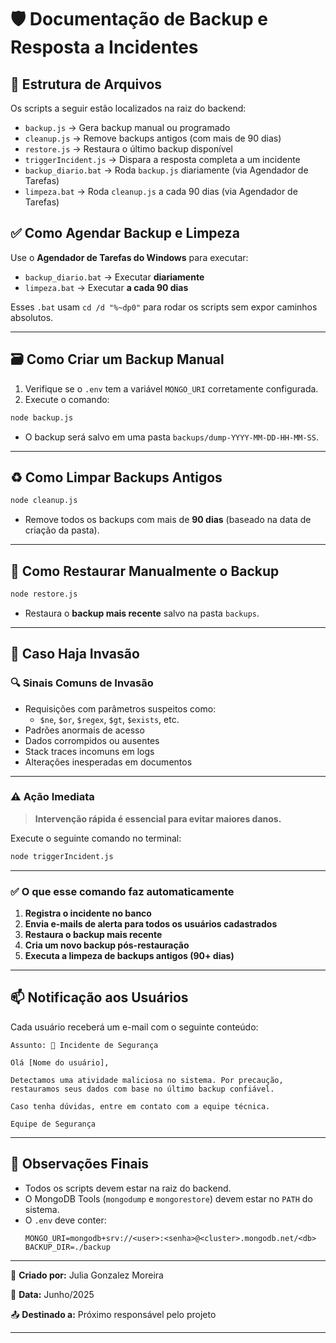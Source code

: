 
# 🛡️ Documentação de Backup e Resposta a Incidentes

## 📁 Estrutura de Arquivos

Os scripts a seguir estão localizados na raiz do backend:

- `backup.js` → Gera backup manual ou programado
- `cleanup.js` → Remove backups antigos (com mais de 90 dias)
- `restore.js` → Restaura o último backup disponível
- `triggerIncident.js` → Dispara a resposta completa a um incidente
- `backup_diario.bat` → Roda `backup.js` diariamente (via Agendador de Tarefas)
- `limpeza.bat` → Roda `cleanup.js` a cada 90 dias (via Agendador de Tarefas)

## ✅ Como Agendar Backup e Limpeza

Use o **Agendador de Tarefas do Windows** para executar:

- `backup_diario.bat` → Executar **diariamente**
- `limpeza.bat` → Executar **a cada 90 dias**

Esses `.bat` usam `cd /d "%~dp0"` para rodar os scripts sem expor caminhos absolutos.

---

## 🗃️ Como Criar um Backup Manual

1. Verifique se o `.env` tem a variável `MONGO_URI` corretamente configurada.
2. Execute o comando:

```bash
node backup.js
```

- O backup será salvo em uma pasta `backups/dump-YYYY-MM-DD-HH-MM-SS`.

---

## ♻️ Como Limpar Backups Antigos

```bash
node cleanup.js
```

- Remove todos os backups com mais de **90 dias** (baseado na data de criação da pasta).

---

## 🧯 Como Restaurar Manualmente o Backup

```bash
node restore.js
```

- Restaura o **backup mais recente** salvo na pasta `backups`.

---

## 🚨 Caso Haja Invasão

### 🔍 Sinais Comuns de Invasão

- Requisições com parâmetros suspeitos como:
  - `$ne`, `$or`, `$regex`, `$gt`, `$exists`, etc.
- Padrões anormais de acesso
- Dados corrompidos ou ausentes
- Stack traces incomuns em logs
- Alterações inesperadas em documentos

---

### ⚠️ Ação Imediata

> **Intervenção rápida é essencial para evitar maiores danos.**

Execute o seguinte comando no terminal:

```bash
node triggerIncident.js
```

---

### ✅ O que esse comando faz automaticamente

1. **Registra o incidente no banco**
2. **Envia e-mails de alerta para todos os usuários cadastrados**
3. **Restaura o backup mais recente**
4. **Cria um novo backup pós-restauração**
5. **Executa a limpeza de backups antigos (90+ dias)**

---

## 📫 Notificação aos Usuários

Cada usuário receberá um e-mail com o seguinte conteúdo:

```
Assunto: 🚨 Incidente de Segurança

Olá [Nome do usuário],

Detectamos uma atividade maliciosa no sistema. Por precaução, restauramos seus dados com base no último backup confiável.

Caso tenha dúvidas, entre em contato com a equipe técnica.

Equipe de Segurança
```

---

## 📌 Observações Finais

- Todos os scripts devem estar na raiz do backend.
- O MongoDB Tools (`mongodump` e `mongorestore`) devem estar no `PATH` do sistema.
- O `.env` deve conter:
  ```
  MONGO_URI=mongodb+srv://<user>:<senha>@<cluster>.mongodb.net/<db>
  BACKUP_DIR=./backup
  ```

---

📝 **Criado por:** Julia Gonzalez Moreira 

📅 **Data:** Junho/2025  

📤 **Destinado a:** Próximo responsável pelo projeto

---
